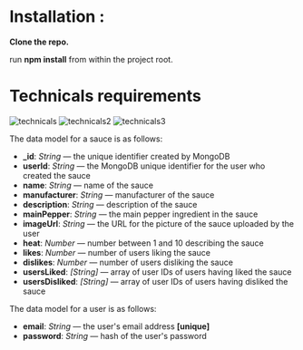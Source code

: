 # Installation :



**Clone the repo.**

 run **npm install** from within the project root.


# Technicals requirements

![technicals](https://user-images.githubusercontent.com/32814329/57474145-c1472380-7291-11e9-918d-47e30b62dc1e.png)
![technicals2](https://user-images.githubusercontent.com/32814329/57474147-c1dfba00-7291-11e9-8b7a-a9523e5c7e68.png)
![technicals3](https://user-images.githubusercontent.com/32814329/57474148-c1dfba00-7291-11e9-9561-e3deafdac6da.png)

The data model for a sauce is as follows:

-   **_id**: _String_ — the unique identifier created by MongoDB
-   **userId**: _String_ — the MongoDB unique identifier for the user who created the sauce
-   **name**: _String_ — name of the sauce
-   **manufacturer**: _String_ — manufacturer of the sauce
-   **description**: _String_ — description of the sauce
-   **mainPepper**: _String_ — the main pepper ingredient in the sauce
-   **imageUrl**: _String_ — the URL for the picture of the sauce uploaded by the user
-   **heat**: _Number_ — number between 1 and 10 describing the sauce
-   **likes**: _Number_ — number of users liking the sauce
-   **dislikes**: _Number_ — number of users disliking the sauce
-   **usersLiked**: _[String]_ — array of user IDs of users having liked the sauce
-   **usersDisliked**: _[String]_ — array of user IDs of users having disliked the sauce

The data model for a user is as follows:

-   **email**: _String_ — the user's email address **[unique]**
-   **password**: _String_ — hash of the user's password
